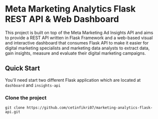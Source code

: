 # Meta Marketing Analytics Flask REST API & Web Dashboard
This project is built on top of the Meta Marketing Ad Insights API and aims to provide a REST API written in Flask Framework and a web-based visual and interactive dashboard that consumes Flask API to make it easier for digital marketing specialists and marketing data analysts to extract data, gain insights, measure and evaluate their digital marketing campaigns.

## Quick Start 

You'll need start two different Flask application which are located at ```dashboard``` and ```insights-api```

### Clone the project
```git clone https://github.com/cetinfikri07/marketing-analytics-flask-api.git```


